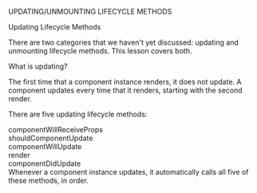 UPDATING/UNMOUNTING LIFECYCLE METHODS

Updating Lifecycle Methods

There are two categories that we haven't yet discussed: updating and unmounting lifecycle methods. This lesson covers both.

What is updating?

The first time that a component instance renders, it does not update. A component updates every time that it renders, starting with the second render.

There are five updating lifecycle methods:

componentWillReceiveProps</br>
shouldComponentUpdate</br>
componentWillUpdate</br>
render</br>
componentDidUpdate</br>
Whenever a component instance updates, it automatically calls all five of these methods, in order.
